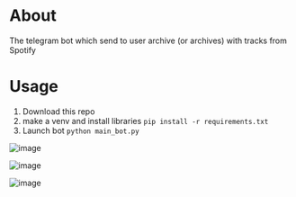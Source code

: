 # About
The telegram bot which send to user archive (or archives) with tracks from Spotify<br>

# Usage
1. Download this repo
2. make a venv and install libraries `pip install -r requirements.txt`
3. Launch bot `python main_bot.py`

![image](https://user-images.githubusercontent.com/96590760/221211355-94fe4e24-bf16-472f-a733-bfbbc1260354.png)

![image](https://user-images.githubusercontent.com/96590760/221211421-1c1ccbe6-6be0-4c92-8ada-1d29f694ac97.png)

![image](https://user-images.githubusercontent.com/96590760/221211441-57a4f865-9bea-42a9-ad88-46d2cf09ed54.png)
